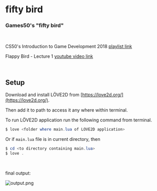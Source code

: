 # fifty bird
### Games50's "fifty bird"

<br>

CS50's Introduction to Game Development 2018 [playlist link](https://www.youtube.com/playlist?list=PLhQjrBD2T383Vx9-4vJYFsJbvZ_D17Qzh)

Flappy Bird - Lecture 1 [youtube video link](https://www.youtube.com/watch?v=3IdOCxHGMIo)

<br>

## Setup

Download and install LÖVE2D from [https://love2d.org/](https://love2d.org/).

Then add it to path to access it any where within terminal.

To run LÖVE2D application run the following command from terminal.

```powershell
$ love <folder where main.lua of LÖVE2D application>
```

Or if `main.lua` file is in current directory, then

```powershell
$ cd <to directory containing main.lua>
$ love .
```

<br>

final output:

![output.png](output.png)